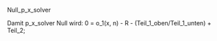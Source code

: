 Null_p_x_solver


Damit p_x_solver Null wird:
0 = o_1(x, n) - R - (Teil_1_oben/Teil_1_unten) + Teil_2;